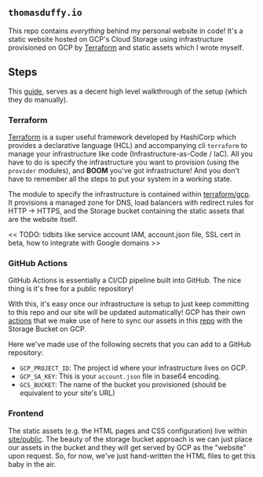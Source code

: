 ## `thomasduffy.io`
This repo contains _everything_ behind my personal website in code! It's a static website hosted on GCP's Cloud Storage using infrastructure provisioned on GCP by [Terraform](https://www.terraform.io/docs/providers/google/index.html) and static assets which I wrote myself.

## Steps
This [guide](https://cloud.google.com/storage/docs/hosting-static-website), serves as a decent high level walkthrough of the setup (which they do manually).

### Terraform
[Terraform](https://www.terraform.io/) is a super useful framework developed by HashiCorp which provides a declarative language (HCL) and accompanying cli `terraform` to manage your infrastructure like code (Infrastructure-as-Code / IaC). All you have to do is specify the infrastructure you want to provision (using the `provider` modules), and **BOOM** you've got infrastructure! And you don't have to remember all the steps to put your system in a working state. 

The module to specify the infrastructure is contained within [terraform/gcp](./terraform/gcp). It provisions a managed zone for DNS, load balancers with redirect rules for HTTP -> HTTPS, and the Storage bucket containing the static assets that are the website itself.

<< TODO: tidbits like service account IAM, account.json file, SSL cert in beta, how to integrate with Google domains >>

### GitHub Actions
GitHub Actions is essentially a CI/CD pipeline built into GitHub. The nice thing is it's free for a public repository! 

With this, it's easy once our infrastructure is setup to just keep committing to this repo and our site will be updated automatically! GCP has their own [actions](https://github.com/GoogleCloudPlatform/github-actions/tree/master) that we make use of here to sync our assets in this [repo](./site) with the Storage Bucket on GCP. 

Here we've made use of the following secrets that you can add to a GitHub repository:
* `GCP_PROJECT_ID`: The project id where your infrastructure lives on GCP.
* `GCP_SA_KEY`: This is your `account.json` file in base64 encoding. 
* `GCS_BUCKET`: The name of the bucket you provisioned (should be equivalent to your site's URL)

### Frontend
The static assets (e.g. the HTML pages and CSS configuration) live within [site/public](site/public). The beauty of the storage bucket approach is we can just place our assets in the bucket and they will get served by GCP as the "website" upon request. So, for now, we've just hand-written the HTML files to get this baby in the air. 
